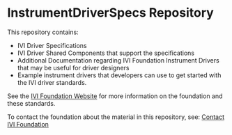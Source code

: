 # InstrumentDriverSpecs Repository

This repository contains:

- IVI Driver Specifications
- IVI Driver Shared Components that support the specifications
- Additional Documentation regarding IVI Foundation Instrument Drivers that may be useful for driver designers
- Example instrument drivers that developers can use to get started with the IVI driver standards.

See the [IVI Foundation Website](https://www.ivifoundation.org) for more information on the foundation and these standards.

To contact the foundation about the material in this repository, see: [Contact IVI Foundation](https://www.ivifoundation.org/About-the-Foundation/Contact-Us.html)
